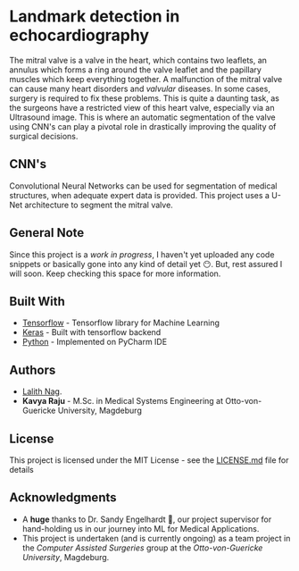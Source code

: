 
# Landmark detection in echocardiography

The mitral valve is a valve in the heart, which contains two leaflets, an annulus which forms a ring around the valve leaflet and the papillary muscles which keep everything together. A malfunction of the mitral valve can cause many heart disorders and *valvular* diseases. In some cases, surgery is required to fix these problems. This is quite a daunting task, as the surgeons have a restricted view of this heart valve, especially via an Ultrasound image. This is where an automatic segmentation of the valve using CNN's can play a pivotal role in drastically improving the quality of surgical decisions.

## CNN's

Convolutional Neural Networks can be used for segmentation of medical structures, when adequate expert data is provided. This project uses a U-Net architecture to segment the mitral valve.

## General Note

Since this project is a *work in progress*, I haven't yet uploaded any code snippets or basically gone into any kind of detail yet :no_mouth:. But, rest assured I will soon. Keep checking this space for more information.

## Built With

* [Tensorflow](https://www.tensorflow.org/) - Tensorflow library for Machine Learning
* [Keras](https://keras.io/) - Built with tensorflow backend
* [Python](https://www.python.org/) - Implemented on PyCharm IDE

## Authors

* [Lalith Nag](https://github.com/lalithnag).
* **Kavya Raju** - M.Sc. in Medical Systems Engineering at Otto-von-Guericke University, Magdeburg

## License

This project is licensed under the MIT License - see the [LICENSE.md](LICENSE.md) file for details

## Acknowledgments

* A **huge** thanks to Dr. Sandy Engelhardt :bow:, our project supervisor for hand-holding us in our journey into ML for Medical Applications.
* This project is undertaken (and is currently ongoing) as a team project in the *Computer Assisted Surgeries* group at the *Otto-von-Guericke University*, Magdeburg.
